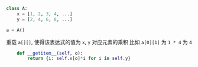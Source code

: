 ```python
class A:
    x = [1, 2, 3, 4, ...]
    y = [2, 4, 6, 8, ...]

a = A()
```

重载 `a[][]`, 使得该表达式的值为 `x`, `y` 对应元素的乘积
比如 `a[0][1]` 为 `1 * 4` 为 `4`


```python
    def __getitem__(self, o):
        return {i: self.x[o]*i for i in self.y}
```